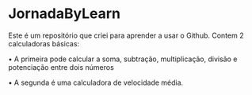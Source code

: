 # JornadaByLearn

Este é um repositório que criei para aprender a usar o Github. Contem 2 calculadoras básicas:

• A primeira pode calcular a soma, subtração, multiplicação, divisão e potenciação entre dois números

• A segunda é uma calculadora de velocidade média.
